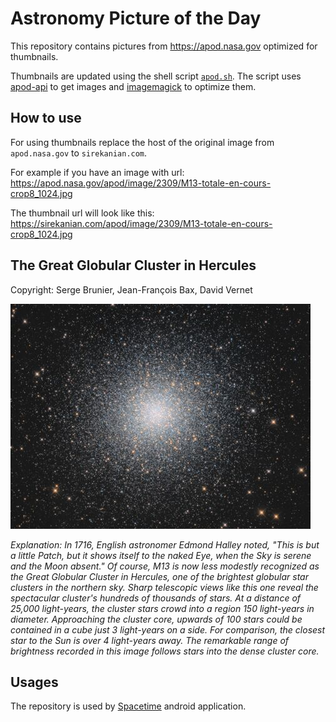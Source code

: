 # Astronomy Picture of the Day

This repository contains pictures from https://apod.nasa.gov optimized for thumbnails.

Thumbnails are updated using the shell script [`apod.sh`](apod.sh). The script
uses [apod-api](https://github.com/nasa/apod-api) to get images and [imagemagick](https://imagemagick.org) to
optimize them.

## How to use

For using thumbnails replace the host of the original image from `apod.nasa.gov` to `sirekanian.com`.

For example if you have an image with url:<br>
https://apod.nasa.gov/apod/image/2309/M13-totale-en-cours-crop8_1024.jpg

The thumbnail url will look like this:<br>
https://sirekanian.com/apod/image/2309/M13-totale-en-cours-crop8_1024.jpg

## The Great Globular Cluster in Hercules

Copyright: Serge Brunier, Jean-François Bax, David Vernet

[![the picture of the day][1]][2]

_Explanation: In 1716, English astronomer Edmond Halley noted, "This is but a little Patch, but it shows itself to the naked Eye, when the Sky is serene and the Moon absent." Of course, M13 is now less modestly recognized as the Great Globular Cluster in Hercules, one of the brightest globular star clusters in the northern sky. Sharp telescopic views like this one reveal the spectacular cluster's hundreds of thousands of stars. At a distance of 25,000 light-years, the cluster stars crowd into a region 150 light-years in diameter. Approaching the cluster core, upwards of 100 stars could be contained in a cube just 3 light-years on a side. For comparison, the closest star to the Sun is over 4 light-years away. The remarkable range of brightness recorded in this image follows stars into the dense cluster core._

## Usages

The repository is used by [Spacetime][3] android application.

[1]: image/2309/M13-totale-en-cours-crop8_1024.jpg

[2]: https://apod.nasa.gov/apod/image/2309/M13-totale-en-cours-crop8_1024.jpg

[3]: https://github.com/sirekanian/spacetime
